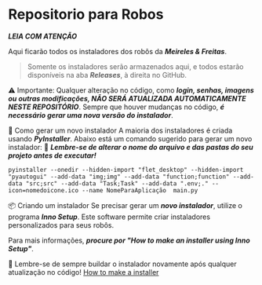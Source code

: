 # Repositorio para Robos

***LEIA COM ATENÇÃO***

Aqui ficarão todos os instaladores dos robôs da ***Meireles & Freitas***.

>Somente os instaladores serão armazenados aqui, e todos estarão disponíveis na aba ***Releases***, à direita no GitHub.

⚠️ Importante:
Qualquer alteração no código, como ***login, senhas, imagens ou outras modificações, NÃO SERÁ ATUALIZADA AUTOMATICAMENTE NESTE REPOSITÓRIO***.
Sempre que houver mudanças no código, ***é necessário gerar uma nova versão do instalador***.

🔧 Como gerar um novo instalador
A maioria dos instaladores é criada usando ***PyInstaller***. Abaixo está um comando sugerido para gerar um novo instalador:
📌 ***Lembre-se de alterar o nome do arquivo e das pastas do seu projeto antes de executar!***

`pyinstaller --onedir --hidden-import "flet_desktop" --hidden-import "pyautogui" --add-data "img;img" --add-data "function;function" --add-data "src;src" --add-data "Task;Task" --add-data ".env;." --icon=nomedoicone.ico --name NomeParaAplicação  main.py` 

📦 Criando um instalador
Se precisar gerar um ***novo instalador***, utilize o programa ***Inno Setup***.
Este software permite criar instaladores personalizados para seus robôs.

Para mais informações, ***procure por "How to make an installer using Inno Setup"***.

🚀 Lembre-se de sempre buildar o instalador novamente após qualquer atualização no código!
[How to make a installer](https://www.youtube.com/watch?v=5U-nBAfbSek)
